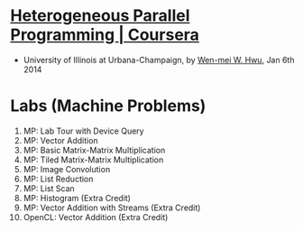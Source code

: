 #   [Heterogeneous Parallel Programming | Coursera](https://class.coursera.org/hetero-002)
*   University of Illinois at Urbana-Champaign, by [Wen-mei W. Hwu](http://www.ece.illinois.edu/directory/profile.asp?w-hwu), Jan 6th 2014

#   Labs (Machine Problems)
1.  MP: Lab Tour with Device Query
1.  MP: Vector Addition 
1.  MP: Basic Matrix-Matrix Multiplication 
1.  MP: Tiled Matrix-Matrix Multiplication 
1.  MP: Image Convolution  
1.  MP: List Reduction 
1.  MP: List Scan 
1.  MP: Histogram (Extra Credit) 
1.  MP: Vector Addition with Streams (Extra Credit) 
1.  OpenCL: Vector Addition (Extra Credit) 
